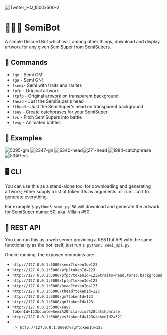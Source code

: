 ![Twitter_HQ_1500x500-2](https://user-images.githubusercontent.com/91800037/157248754-78e24061-f47c-44f7-8686-87818f02bbb7.png)


# 🦹🏼‍♀️ SemiBot

A simple Discord Bot which will, among other things, download and display artwork for any given SemiSuper from [SemiSupers](https://semisupers.com).

## 🤖 Commands

- `!gm` - Semi GM!
- `!gn` - Semi GN!
- `!semi`- Semi with traits and rarites
- `!pfp` - Original artwork
- `!tpfp` - Original artwork on transparent background
- `!head` - Just the SemiSuper's head
- `!thead` - Just the SemiSuper's head on transparent background
- `!say` - Create catchprases for your SemiSuper
- `!vs` - Pitch SemiSupers into battle
- `!vsg` - Animated battles

## 📸 Examples

![5295-gm](https://user-images.githubusercontent.com/91800037/157320323-e7cc1fa1-88cb-48a3-8d8b-593167456e20.png)
![2347-gn](https://user-images.githubusercontent.com/91800037/157320441-d4bb78fe-1367-4e17-87a1-f732dd13ed17.png)
![5340-head](https://user-images.githubusercontent.com/91800037/157322065-fce6f8ea-98f1-40d9-b943-2a6cd92ba019.png)![271-head](https://user-images.githubusercontent.com/91800037/157322104-70b9383a-b3f9-44b2-855d-870ba1164d70.png)
![1984-catchphrase](https://user-images.githubusercontent.com/91800037/157414243-21c70c21-83c9-4fed-9b0f-09e14df855a7.png)
![5340-vs](https://user-images.githubusercontent.com/91800037/157413623-c02c4f0a-711e-4c40-9901-21deaf814010.png)

## 🖥 CLI

You can use this as a stand-alone tool for downloading and generating artwork; Either supply a list of token IDs as arguments, or run `--all` to generate everything.

For example `$ python3 semi.py 50` will download and generate the artwork for SemiSuper numer 50, aka. Villain #50.

## 📡 REST API

You can run this as a web server providing a RESTful API with the same functionality as the bot itself, just run `$ python3 semi_api.py`.

Onece running, the exposed endpoints are:

- `http://127.0.0.1:5000/semi?tokenId=123`
- `http://127.0.0.1:5000/pfp?tokenId=123`
- `http://127.0.0.1:5000/pfpc?tokenId=123&traits=head,torso,background`
- `http://127.0.0.1:5000/tpfp?tokenId=123`
- `http://127.0.0.1:5000/head?tokenId=123`
- `http://127.0.0.1:5000/thead?tokenId=123`
- `http://127.0.0.1:5000/gm?tokenId=123`
- `http://127.0.0.1:5000/gn?tokenId=123`
- `http://127.0.0.1:5000/say?tokenId=123&quote=Semi%20hilaroius%20catchphrase`
- `http://127.0.0.1:5000/vs?tokenId=123&tokenId2=321`
- - `http://127.0.0.1:5000/vsg?tokenId=123`

